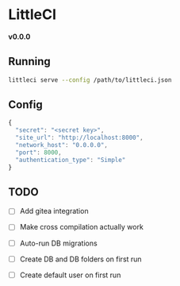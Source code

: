 # LittleCI

**v0.0.0**

## Running

```bash
littleci serve --config /path/to/littleci.json
```

## Config

```javascript
{
  "secret": "<secret key>",
  "site_url": "http://localhost:8000",
  "network_host": "0.0.0.0",
  "port": 8000,
  "authentication_type": "Simple"
}
```

## TODO

- [ ] Add gitea integration
- [ ] Make cross compilation actually work
- [ ] Auto-run DB migrations
- [ ] Create DB and DB folders on first run
- [ ] Create default user on first run

